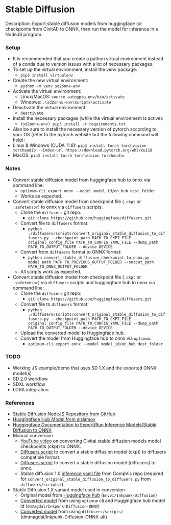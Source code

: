 # Stable Diffusion

Description: Export stable diffusion models from huggingface (or checkpoints from CivitAI) to ONNX, then run the model for inference in a NodeJS program.


### Setup

 - It is recommended that you create a python virtual environment instead of a conda due to version issues with a lot of necessary packages.
 - To set up the virtual environment, install the venv package:
	 - `pip3 install virtualenv`
 - Create the new virtual environment:
	 - `python -m venv sd2onnx-env`
 - Activate the virtual environment:
	 - Linux/MacOS: `source autogptq-env/bin/activate`
	 - Windows: `.\sd2onnx-env\Scripts\activate`
 - Deactivate the virtual environment:
	 - `deactivate`
 - Install the necessary packages (while the virtual environment is active):
	 - `(sd2onnx-env) pip3 install -r requirements.txt`
 - Also be sure to install the necessary version of pytorch according to your OS (refer to the pytorch website but the following command will help):
 - Linux & Windows (CUDA 11.8): `pip3 install torch torchvision torchaudio --index-url https://download.pytorch.org/whl/cu118`
 - MacOS: `pip3 install torch torchvision torchaudio`


### Notes

 - Convert stable diffusion model from huggingface hub to onnx via command line:
	 - `optimum-cli export onnx --model model_id/on_hub dest_folder`
	 - Works as expected.
 - Convert stable diffusion model from checkpoint file (`.ckpt` or `.safetensor`) to onnx via `diffusers` scripts:
	 - Clone the `diffusers` git repo:
		 - `git clone https://github.com/huggingface/diffusers.git`
	 - Convert file to `diffusers` format:
		 - `python ./diffusers/scripts/convert_original_stable_diffusion_to_diffusers.py --checkpoint_path PATH_TO_CKPT_FILE --original_config_file PATH_TO_CONFIG_YAML_FILE --dump_path PATH_TO_OUTPUT_FOLDER --device DEVICE`
	 - Convert from `diffusers` format to ONNX format:
		 - `python convert_stable_diffusion_checkpoint_to_onnx.py --model_path PATH_TO_PREVIOUS_OUTPUT_FOLDER --output_path PATH_TO_ONNX_OUTPUT_FOLDER`
	 - All scripts work as expected.
 - Convert stable diffusion model from checkpoint file (`.ckpt` or `.safetensor`) via `diffusers` scripts and huggingface hub to onnx via command line:
	 - Clone the `diffusers` git repo:
		 - `git clone https://github.com/huggingface/diffusers.git`
	 - Convert file to `diffusers` format:
		 - `python ./diffusers/scripts/convert_original_stable_diffusion_to_diffusers.py --checkpoint_path PATH_TO_CKPT_FILE --original_config_file PATH_TO_CONFIG_YAML_FILE --dump_path PATH_TO_OUTPUT_FOLDER --device DEVICE`
	 - Upload the converted model to Huggingface hub.
	 - Convert the model from Huggingface hub to onnx via `optimum`:
		 - `optimum-cli export onnx --model model_id/on_hub dest_folder`


### TODO

 - Working JS example/demo that uses SD 1.X and the exported ONNX model(s)
 - SD 2.0 workflow
 - SDXL workflow
 - LORA integration


### References

 - [Stable Diffusion NodeJS Repository from GitHub](https://github.com/dakenf/stable-diffusion-nodejs)
 - [Huggingface Hub Model from aislamov](https://huggingface.co/aislamov/stable-diffusion-2-1-base-onnx)
 - [Huggingface Documentation to Export/Run Inference Models/Stable Diffusion to ONNX](https://huggingface.co/docs/diffusers/optimization/onnx)
 - Manual conversion
	 - [YouTube video](https://www.youtube.com/watch?v=caCzBJcQ5jo&t=749s&ab_channel=Tech-Practice) on converting Civitai stable diffusion models model checkpoints (ckpt) to ONNX.
	 - [Diffusers script](https://github.com/huggingface/diffusers/blob/main/scripts/convert_original_stable_diffusion_to_diffusers.py) to convert a stable diffusion model (ckpt) to diffusers compatible format.
	 - [Diffusers script](https://github.com/huggingface/diffusers/blob/main/scripts/convert_stable_diffusion_checkpoint_to_onnx.py) to convert a stable diffusion model (diffusers) to onnx.
	 - Stable diffusion 1.0 [inference yaml file](https://raw.githubusercontent.com/CompVis/stable-diffusion/main/configs/stable-diffusion/v1-inference.yaml) from CompVis repo (required for `convert_original_stable_diffusion_to_diffusers.py` from `diffusers/scripts/`).
 - Stable Diffusion 1.X variant model used in conversion
	 - Original model from [Huggingface hub](https://huggingface.co/Envvi/Inkpunk-Diffusion) (`Envvi/Inkpunk-Diffusion`)
	 - [Converted model](https://huggingface.co/dmmagdal/Inkpunk-Diffusion-ONNX) from using `optimum` cli and Huggingface hub model id (`dmmagdal/Inkpunk-Diffusion-ONNX`)
	 - [Converted model]() from using `diffusers/scripts/` (dmmagdal/Inkpunk-Diffusion-ONNX-alt)